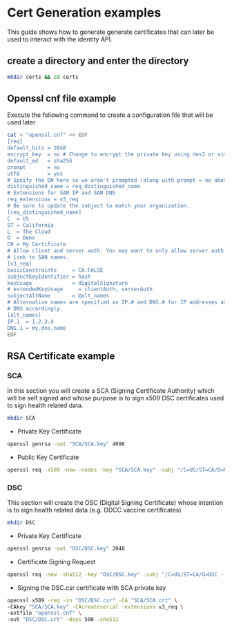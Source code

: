 # Cert Generation examples

This guide shows how to generate generate certificates that can later be used to interact with the identity API.

## create a directory and enter the directory

```sh
mkdir certs && cd certs
```

## Openssl cnf file example
Execute the following command to create a configuration file that will be used later
```sh
cat > "openssl.cnf" << EOF
[req]
default_bits = 2048
encrypt_key  = no # Change to encrypt the private key using des3 or similar
default_md   = sha256
prompt       = no
utf8         = yes
# Speify the DN here so we aren't prompted (along with prompt = no above).
distinguished_name = req_distinguished_name
# Extensions for SAN IP and SAN DNS
req_extensions = v3_req
# Be sure to update the subject to match your organization.
[req_distinguished_name]
C  = US
ST = California
L  = The Cloud
O  = Demo
CN = My Certificate
# Allow client and server auth. You may want to only allow server auth.
# Link to SAN names.
[v3_req]
basicConstraints     = CA:FALSE
subjectKeyIdentifier = hash
keyUsage             = digitalSignature
# extendedKeyUsage     = clientAuth, serverAuth
subjectAltName       = @alt_names
# Alternative names are specified as IP.# and DNS.# for IP addresses and
# DNS accordingly. 
[alt_names]
IP.1  = 1.2.3.4
DNS.1 = my.dns.name
EOF
```

## RSA Certificate example

### SCA

In this section you will create a SCA (Signing Certificate Authority) which will be self signed and whose purpose is to sign x509 DSC certificates used to sign health related data.

```sh
mkdir SCA
```

- Private Key Certificate
```sh
openssl genrsa -out "SCA/SCA.key" 4096
```

- Public Key Certificate

```sh
openssl req -x509 -new -nodes -key "SCA/SCA.key" -subj "/C=US/ST=CA/O=Ministry Of Health/CN=CA-MoH" -sha512 -days 1024 -out "SCA/SCA.crt"
```

### DSC

This section will create the DSC (Digital Signing Certificate) whose intention is to sign health related data (e.g. DDCC vaccine certificates)


```sh
mkdir DSC
```


- Private Key Certificate

```sh
openssl genrsa -out "DSC/DSC.key" 2048
```

- Certificate Signing Request

```sh
openssl req -new -sha512 -key "DSC/DSC.key" -subj "/C=US/ST=CA/O=DSC - Ministry of Health/CN=DSC-MoH" -out "DSC/DSC.csr"
```

- Signing the DSC.csr certificate with SCA private key

```sh
openssl x509 -req -in "DSC/DSC.csr" -CA "SCA/SCA.crt" \
-CAkey "SCA/SCA.key" -CAcreateserial -extensions v3_req \
-extfile "openssl.cnf" \
-out "DSC/DSC.crt" -days 500 -sha512
```